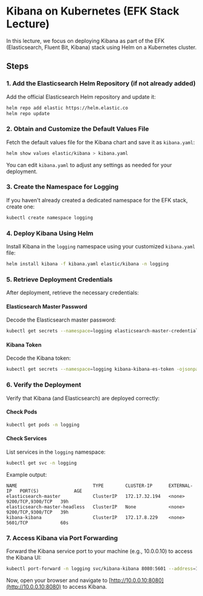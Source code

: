 # Kibana on Kubernetes (EFK Stack Lecture)

In this lecture, we focus on deploying Kibana as part of the EFK (Elasticsearch, Fluent Bit, Kibana) stack using Helm on a Kubernetes cluster.

## Steps

### 1. Add the Elasticsearch Helm Repository (if not already added)

Add the official Elasticsearch Helm repository and update it:

```bash
helm repo add elastic https://helm.elastic.co
helm repo update
```

### 2. Obtain and Customize the Default Values File

Fetch the default values file for the Kibana chart and save it as `kibana.yaml`:

```bash
helm show values elastic/kibana > kibana.yaml
```

You can edit `kibana.yaml` to adjust any settings as needed for your deployment.

### 3. Create the Namespace for Logging

If you haven't already created a dedicated namespace for the EFK stack, create one:

```bash
kubectl create namespace logging
```

### 4. Deploy Kibana Using Helm

Install Kibana in the `logging` namespace using your customized `kibana.yaml` file:

```bash
helm install kibana -f kibana.yaml elastic/kibana -n logging
```

### 5. Retrieve Deployment Credentials

After deployment, retrieve the necessary credentials:

#### Elasticsearch Master Password

Decode the Elasticsearch master password:

```bash
kubectl get secrets --namespace=logging elasticsearch-master-credentials -ojsonpath='{.data.password}' | base64 -d
```

#### Kibana Token

Decode the Kibana token:

```bash
kubectl get secrets --namespace=logging kibana-kibana-es-token -ojsonpath='{.data.token}' | base64 -d
```

### 6. Verify the Deployment

Verify that Kibana (and Elasticsearch) are deployed correctly:

#### Check Pods

```bash
kubectl get pods -n logging
```

#### Check Services

List services in the `logging` namespace:

```bash
kubectl get svc -n logging
```

Example output:

```
NAME                            TYPE        CLUSTER-IP      EXTERNAL-IP   PORT(S)             AGE
elasticsearch-master            ClusterIP   172.17.32.194   <none>        9200/TCP,9300/TCP   39h
elasticsearch-master-headless   ClusterIP   None            <none>        9200/TCP,9300/TCP   39h
kibana-kibana                   ClusterIP   172.17.8.229    <none>        5601/TCP            60s
```

### 7. Access Kibana via Port Forwarding

Forward the Kibana service port to your machine (e.g., 10.0.0.10) to access the Kibana UI:

```bash
kubectl port-forward -n logging svc/kibana-kibana 8080:5601 --address=10.0.0.10
```

Now, open your browser and navigate to [http://10.0.0.10:8080](http://10.0.0.10:8080) to access Kibana.
